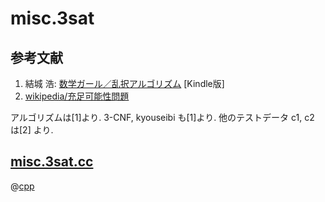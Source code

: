 # misc.3sat

## 参考文献

1. 結城 浩: [数学ガール／乱択アルゴリズム](http://www.hyuki.com/girl/random.html) [Kindle版]
2. [wikipedia/充足可能性問題](http://ja.wikipedia.org/wiki/充足可能性問題)

アルゴリズムは[1]より.
3-CNF, kyouseibi も[1]より.
他のテストデータ c1, c2 は[2] より.

## [misc.3sat.cc](misc.3sat.cc)

@[cpp](misc.3sat.cc)
